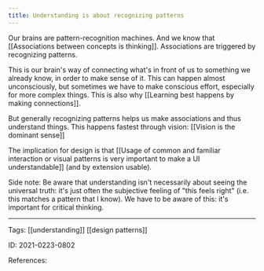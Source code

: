 ```yaml
---
title: Understanding is about recognizing patterns
---
```


Our brains are pattern-recognition machines. And we know that [[Associations between concepts is thinking]]. Associations are triggered by recognizing patterns.

This is our brain's way of connecting what's in front of us to something we already know, in order to make sense of it. This can happen almost unconsciously, but sometimes we have to make conscious effort, especially for more complex things. This is also why [[Learning best happens by making connections]].

But generally recognizing patterns helps us make associations and thus understand things. This happens fastest through vision: [[Vision is the dominant sense]]

The implication for design is that [[Usage of common and familiar interaction or visual patterns is very important to make a UI understandable]] (and by extension usable).

Side note:
Be aware that understanding isn't necessarily about seeing the universal truth: it's just often the subjective feeling of "this feels right" (i.e. this matches a pattern that I know). We have to be aware of this: it's important for critical thinking.

---

Tags: [[understanding]] [[design patterns]]

ID: 2021-0223-0802

References:
